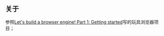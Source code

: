 ## 关于

参照[Let's build a browser engine! Part 1: Getting started](https://limpet.net/mbrubeck/2014/08/08/toy-layout-engine-1.html)写的玩具浏览器项目；
